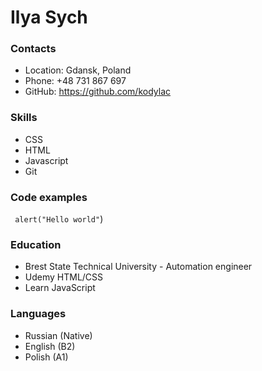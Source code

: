 # Ilya Sych
### Contacts
* Location: Gdansk, Poland
* Phone: +48 731 867 697
* GitHub: https://github.com/kodylac
### Skills
* CSS
* HTML
* Javascript
* Git
### Code examples
``` alert("Hello world"```)
### Education
* Brest State Technical University - 
    Automation engineer
* Udemy 
    HTML/CSS
* Learn JavaScript
### Languages
* Russian (Native)
* English (B2)
* Polish (A1)

